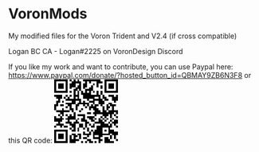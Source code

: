 # VoronMods
My modified files for the Voron Trident and V2.4 (if cross compatible)

Logan BC CA - Logan#2225 on VoronDesign Discord

If you like my work and want to contribute, you can use Paypal here: https://www.paypal.com/donate/?hosted_button_id=QBMAY9ZB6N3F8 or this QR code: ![QRCode](QRCode.png)
